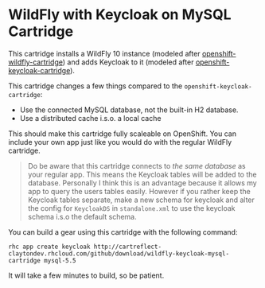 # WildFly with Keycloak on MySQL Cartridge

This cartridge installs a WildFly 10 instance (modeled after [openshift-wildfly-cartridge](https://github.com/openshift-cartridges/openshift-wildfly-cartridge)) 
and adds Keycloak to it (modeled after [openshift-keycloak-cartridge](https://github.com/keycloak/openshift-keycloak-cartridge)).

This cartridge changes a few things compared to the `openshift-keycloak-cartridge`:

* Use the connected MySQL database, not the built-in H2 database.
* Use a distributed cache i.s.o. a local cache

This should make this cartridge fully scaleable on OpenShift. You can include your own app 
just like you would do with the regular WildFly cartridge. 

> Do be aware that this cartridge connects to *the same database* as your regular app. 
This means the Keycloak tables will be added to the database. Personally I think this is an
advantage because it allows my app to query the users tables easily. However if you rather 
keep the Keycloak tables separate, make a new schema for keycloak and alter the config for 
`KeycloakDS` in `standalone.xml` to use the keycloak schema i.s.o the default schema.


You can build a gear using this cartridge with the following command:

	rhc app create keycloak http://cartreflect-claytondev.rhcloud.com/github/download/wildfly-keycloak-mysql-cartridge mysql-5.5
	
It will take a few minutes to build, so be patient.
